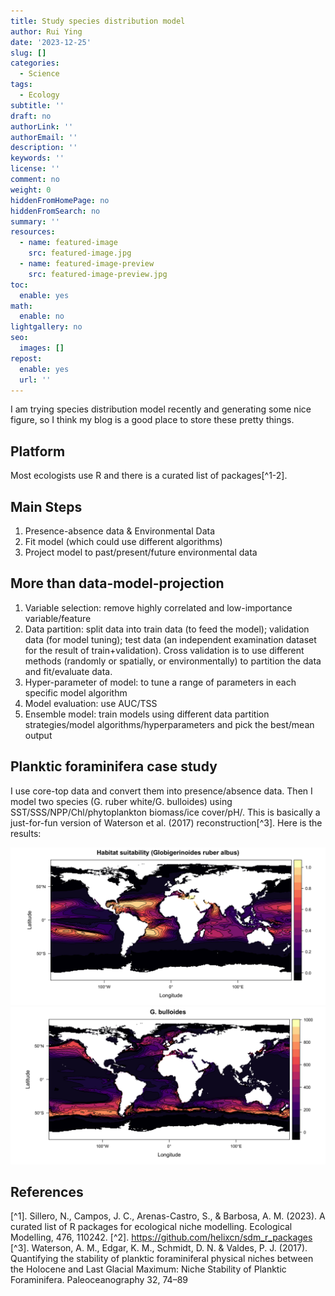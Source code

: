 ```yaml
---
title: Study species distribution model
author: Rui Ying
date: '2023-12-25'
slug: []
categories:
  - Science
tags:
  - Ecology
subtitle: ''
draft: no
authorLink: ''
authorEmail: ''
description: ''
keywords: ''
license: ''
comment: no
weight: 0
hiddenFromHomePage: no
hiddenFromSearch: no
summary: ''
resources:
  - name: featured-image
    src: featured-image.jpg
  - name: featured-image-preview
    src: featured-image-preview.jpg
toc:
  enable: yes
math:
  enable: no
lightgallery: no
seo:
  images: []
repost:
  enable: yes
  url: ''
---
```


I am trying species distribution model recently and generating some nice figure, so I think my blog is a good place to store these pretty things.

## Platform
Most ecologists use R and there is a curated list of packages[^1-2].

## Main Steps
1. Presence-absence data & Environmental Data
2. Fit model (which could use different algorithms)
3. Project model to past/present/future environmental data

## More than data-model-projection
1. Variable selection: remove highly correlated and low-importance variable/feature
2. Data partition: split data into train data (to feed the model); validation data (for model tuning); test data (an independent examination dataset for the result of train+validation). Cross validation is to use different methods (randomly or spatially, or environmentally) to partition the data and fit/evaluate data.
3. Hyper-parameter of model: to tune a range of parameters in each specific model algorithm
4. Model evaluation: use AUC/TSS
4. Ensemble model: train models using different data partition strategies/model algorithms/hyperparameters and pick the best/mean output

## Planktic foraminifera case study

I use core-top data and convert them into presence/absence data. Then I model two species (G. ruber white/G. bulloides) using SST/SSS/NPP/Chl/phytoplankton biomass/ice cover/pH/. This is basically a just-for-fun version of  Waterson et al. (2017) reconstruction[^3]. Here is the results:

![](images/example.png)
![](images/example2.png)


## References
[^1]. Sillero, N., Campos, J. C., Arenas-Castro, S., & Barbosa, A. M. (2023). A curated list of R packages for ecological niche modelling. Ecological Modelling, 476, 110242.
[^2]. https://github.com/helixcn/sdm_r_packages
[^3]. Waterson, A. M., Edgar, K. M., Schmidt, D. N. & Valdes, P. J. (2017). Quantifying the stability of planktic foraminiferal physical niches between the Holocene and Last Glacial Maximum: Niche Stability of Planktic Foraminifera. Paleoceanography 32, 74–89 

